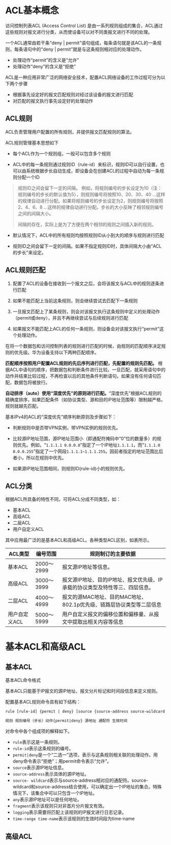 
# ACL基本概念

访问控制列表ACL (Access Control List) 是由一系列规则组成的集合，ACL通过这些规则对报文进行分类，从而使设备可以对不同类报文进行不同的处理。

一个ACL通常由若干条“deny | permit”语句组成，每条语句就是该ACL的一条规则，每条语句中的“deny | permit”就是与这条规则相对应的处理动作。

- 处理动作“permit”的含义是“允许”
- 处理动作“deny”的含义是“拒绝”

ACL是一种应用非常广泛的网络安全技术，配置ACL网络设备的工作过程可分为以下两个步骤
- 根据事先设定好的报文匹配规则对经过该设备的报文进行匹配
- 对匹配的报文执行事先设定好的处理动作

## ACL规则

ACL负责管理用户配置的所有规则，并提供报文匹配规则的算法。

ACL规则管理基本思想如下

- 每个ACL作为一个规则组，一般可以包含多个规则

- ACL中的每一条规则通过规则ID（rule-id）来标识，规则ID可以自行设置，也可以由系统根据步长自动生成，即设备会在创建ACL的过程中自动为每一条规则分配一个ID

> 规则ID之间会留下一定的间隔。
> 例如，将规则编号的步长设定为10（注：规则编号的步长的默认值为5），则规则编号将按照10、20、30、40 …这样的规律自动进行分配。如果将规则编号的步长设定为2，则规则编号将按照2、4、6、8 …这样的规律自动进行分配。步长的大小反映了相邻规则编号之间的间隔大小。
> 
> 间隔的存在，实际上是为了方便在两个相邻的规则之间插入新的规则。

- 默认情况下，ACL中的所有规则均按照规则ID从小到大的顺序与规则进行匹配

 - 规则ID之间会留下一定的间隔。如果不指定规则ID时，具体间隔大小由“ACL的步长”来设定。



## ACL规则匹配

1. 配置了ACL的设备在接收到一个报文之后，会将该报文与ACL中的规则逐条进行匹配

2. 如果不能匹配上当前这条规则，则会继续尝试去匹配下一条规则

3. 一旦报文匹配上了某条规则，则会对该报文执行这条规则中定义的处理动作（permit或deny），并且不再继续尝试与后续规则进行匹配

4. 如果报文不能匹配上ACL的任何一条规则，则设备会对该报文执行“permit”这个处理动作。

在将一个数据包和访问控制列表的规则进行匹配的时候，由规则的匹配顺序决定规则的优先级。华为设备支持以下两种匹配顺序。

**匹配顺序按照用户配置ACL规则的先后序列进行匹配，先配置的规则先匹配。** 根据ACL中语句的顺序，把数据包和判断条件进行比较。一旦匹配，就采用语句中的动作并结束比较过程，不再检查以后的其他条件判断语句。如果没有任何语句匹配，数据包将被放行。

**自动排序（auto）使用“深度优先”的原则进行匹配。**“深度优先”根据ACL规则的精确度排序，如果匹配条件（如协议类型、源和目的IP地址范围等）限制越严格，规则就越先匹配。

基本IPv4的ACL的“深度优先”顺序判断原则及步骤如下：

- 判断规则中是否带VPN实例，带VPN实例的规则优先。

- 比较源IP地址范围，源IP地址范围小（即通配符掩码中“0”位的数量多）的规则优先。例如，“`1.1.1.1 0.0.0.0`”指定了一个IP地址`1.1.1.1`，而“`1.1.1.0 0.0.0.255`”指定了一个网段`1.1.1.1~1.1.1.255`。因前者指定的地址范围比后者小，所以在规则中优先。

- 如果源IP地址范围相同，则规则ID(rule-id)小的规则优先。

## ACL分类

根据ACL所具备的特性不同，可将ACL分成不同类型，如：

- 基本ACL
- 高级ACL
- 二层ACL
- 用户自定义ACL

其中应用最广泛的是基本ACL和高级ACL。各种类型ACL区别，如表所示。

| ACL类型       | 编号范围   | 规则制订的主要依据                                                           |
| ------------- | ---------- | ---------------------------------------------------------------------------- |
| 基本ACL       | 2000～2999 | 报文源IP地址等信息。                                                         |
| 高级ACL       | 3000～3999 | 报文源IP地址、目的IP地址、报文优先级、IP承载的协议类型及特性等三、四层信息。 |
| 二层ACL       | 4000～4999 | 报文的源MAC地址、目的MAC地址、802.1p优先级、链路层协议类型等二层信息         |
| 用户自定义ACL | 5000～5999 | 用户自定义报文的偏移位置和偏移量、从报文中提取出相关内容等信息                                                                             |


# 基本ACL和高级ACL

## 基本ACL

基本ACL命令格式

基本ACL只能基于IP报文的源IP地址、报文分片标记和时间段信息来定义规则。

配置基本ACL规则命令具有如下结构：
```txt
rule [rule-id] {permit | deny} [source {source-address source-wildcard｜any} fragment | logging | time-range time-name]
```

```txt
规则 规则编号（步长）动作{permit|deny} 源地址 通配符 生效时间
```

对命令中各个组成项的解释如下。

- `rule`表示这是一条规则。
- `rule-id`表示这条规则的编号。
- `permit|deny`是一个“二选一”选项，表示与这条规则相关联的处理动作。用deny命令表示“拒绝”；用permit命令表示“允许”。
- `source`表示源IP地址信息。
- `source-address`表示具体的源IP地址。
- `source- wildcard`表示与source-address相对应的通配符。source-wildcard和source-address结合使用，可以确定出一个IP地址的集合。特殊情况下，该集合中可以只包含一个IP地址。
- `any`表示源IP地址可以是任何地址。
- `fragment`表示该规则只对非首片分片报文有效。
- `logging`表示需要将匹配上该规则的IP报文进行日志记录。
- `time-range time-name`表示该规则的生效时间段为time-name

## 高级ACL
